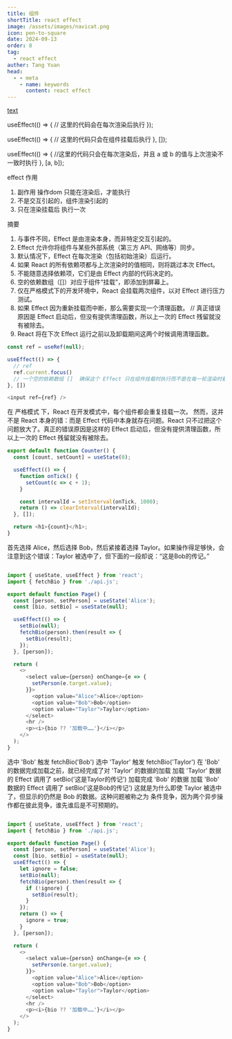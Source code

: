 ```yaml
---
title: 组件
shortTitle: react effect
image: /assets/images/navicat.png
icon: pen-to-square
date: 2024-09-13
order: 8
tag: 
  - react effect
auther: Tang Yuan
head:
  - - meta
    - name: keywords
      content: react effect
---
```




[text](https://zh-hans.react.dev/learn/synchronizing-with-effects)


useEffect(() => {
  // 这里的代码会在每次渲染后执行
});

useEffect(() => {
  // 这里的代码只会在组件挂载后执行
}, []);

useEffect(() => {
  //这里的代码只会在每次渲染后，并且 a 或 b 的值与上次渲染不一致时执行
}, [a, b]);







effect 作用
1. 副作用 操作dom 只能在渲染后，才能执行
2. 不是交互引起的，组件渲染引起的
3. 只在渲染挂载后 执行一次


摘要

1. 与事件不同，Effect 是由渲染本身，而非特定交互引起的。
2. Effect 允许你将组件与某些外部系统（第三方 API、网络等）同步。
3. 默认情况下，Effect 在每次渲染（包括初始渲染）后运行。
4. 如果 React 的所有依赖项都与上次渲染时的值相同，则将跳过本次 Effect。
5. 不能随意选择依赖项，它们是由 Effect 内部的代码决定的。
6. 空的依赖数组（[]）对应于组件“挂载”，即添加到屏幕上。
7. 仅在严格模式下的开发环境中，React 会挂载两次组件，以对 Effect 进行压力测试。
8. 如果 Effect 因为重新挂载而中断，那么需要实现一个清理函数。 // 真正错误原因是 Effect 启动后，但没有提供清理函数，所以上一次的 Effect 残留就没有被除去。
9. React 将在下次 Effect 运行之前以及卸载期间这两个时候调用清理函数。



```js
const ref = useRef(null);

useEffect(() => {
  // ref 
  ref.current.focus()
  // 一个空的依赖数组 []  确保这个 Effect 只在组件挂载时执行而不是在每一轮渲染时都执行
}, [])

<input ref={ref} />
```



在 严格模式 下，React 在开发模式中，每个组件都会重复挂载一次。
然而，这并不是 React 本身的错：而是 Effect 代码中本身就存在问题。React 只不过把这个问题放大了。真正的错误原因是这样的 Effect 启动后，但没有提供清理函数，所以上一次的 Effect 残留就没有被除去。

```js
export default function Counter() {
  const [count, setCount] = useState(0);

  useEffect(() => {
    function onTick() {
      setCount(c => c + 1);
    }

    const intervalId = setInterval(onTick, 1000);
    return () => clearInterval(intervalId);
  }, []);

  return <h1>{count}</h1>;
}

```



首先选择 Alice，然后选择 Bob，然后紧接着选择 Taylor。如果操作得足够快，会注意到这个错误：Taylor 被选中了，但下面的一段却说：“这是Bob的传记。”

```js

import { useState, useEffect } from 'react';
import { fetchBio } from './api.js';

export default function Page() {
  const [person, setPerson] = useState('Alice');
  const [bio, setBio] = useState(null);

  useEffect(() => {
    setBio(null);
    fetchBio(person).then(result => {
      setBio(result);
    });
  }, [person]);

  return (
    <>
      <select value={person} onChange={e => {
        setPerson(e.target.value);
      }}>
        <option value="Alice">Alice</option>
        <option value="Bob">Bob</option>
        <option value="Taylor">Taylor</option>
      </select>
      <hr />
      <p><i>{bio ?? '加载中……'}</i></p>
    </>
  );
}

```

选中 'Bob' 触发 fetchBio('Bob')
选中 'Taylor' 触发 fetchBio('Taylor')
在 'Bob' 的数据完成加载之前，就已经完成了对 'Taylor' 的数据的加载
加载 'Taylor' 数据的 Effect 调用了 setBio('这是Taylor的传记')
加载完成 'Bob' 的数据
加载 'Bob' 数据的 Effect 调用了 setBio('这是Bob的传记')
这就是为什么即使 Taylor 被选中了，但显示的仍然是 Bob 的数据。这种问题被称之为 条件竞争，因为两个异步操作都在彼此竞争，谁先谁后是不可预期的。


```js

import { useState, useEffect } from 'react';
import { fetchBio } from './api.js';

export default function Page() {
  const [person, setPerson] = useState('Alice');
  const [bio, setBio] = useState(null);
  useEffect(() => {
    let ignore = false;
    setBio(null);
    fetchBio(person).then(result => {
      if (!ignore) {
        setBio(result);
      }
    });
    return () => {
      ignore = true;
    }
  }, [person]);

  return (
    <>
      <select value={person} onChange={e => {
        setPerson(e.target.value);
      }}>
        <option value="Alice">Alice</option>
        <option value="Bob">Bob</option>
        <option value="Taylor">Taylor</option>
      </select>
      <hr />
      <p><i>{bio ?? '加载中……'}</i></p>
    </>
  );
}


```